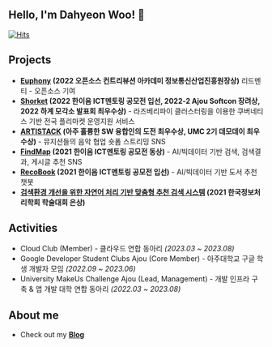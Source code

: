 <h2>Hello, I'm Dahyeon Woo! 👋</h2>

[![Hits](https://hits.seeyoufarm.com/api/count/incr/badge.svg?url=https%3A%2F%2Fgithub.com%2Fdefwdahyun0&count_bg=%2379C83D&title_bg=%23555555&icon=&icon_color=%23E7E7E7&title=hits&edge_flat=false)](https://hits.seeyoufarm.com)

## Projects
- **[Euphony](https://github.com/euphony-io/euphony) (2022 오픈소스 컨트리뷰션 아카데미 정보통신산업진흥원장상)** 리드멘티 - 오픈소스 기여
- **[Shorket](https://github.com/DahyeonWoo/Shorket) (2022 한이음 ICT멘토링 공모전 입선, 2022-2 Ajou Softcon 장려상, 2022 하계 모각소 발표회 최우수상)** - 라즈베리파이 클러스터링을 이용한 쿠버네티스 기반 전국 플리마켓 운영지원 서비스
- **[ARTISTACK](https://github.com/umc-artistack/artistack-server) (아주 훌륭한 SW 융합인의 도전 최우수상, UMC 2기 데모데이 최우수상)** - 뮤지션들의 음악 협업 숏폼 스트리밍 SNS
- **[FindMap](https://github.com/DahyeonWoo/FindMap) (2021 한이음 ICT멘토링 공모전 동상)** - AI/빅데이터 기반  검색, 검색결과, 게시글 추천 SNS
- **[RecoBook](https://github.com/DahyeonWoo/recoBook) (2021 한이음 ICT멘토링 공모전 입선)** - AI/빅데이터 기반 도서 추천 챗봇
- **[검색환경 개선을 위한 자연어 처리 기반 맞춤형 추천 검색 시스템](https://koreascience.kr/article/CFKO202133649036972.pdf) (2021 한국정보처리학회 학술대회 은상)**

## Activities
- Cloud Club (Member) - 클라우드 연합 동아리 *(2023.03 ~ 2023.08)*
- Google Developer Student Clubs Ajou (Core Member) - 아주대학교 구글 학생 개발자 모임 *(2022.09 ~ 2023.06)*
- University MakeUs Challenge Ajou (Lead, Management) - 개발 인프라 구축 & 앱 개발 대학 연합 동아리 *(2022.03 ~ 2023.08)*

## About me
- Check out my **[Blog](https://nali.tistory.com/)**
